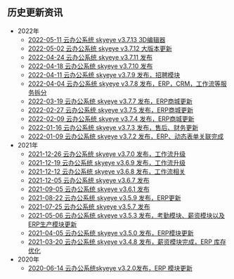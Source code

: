 
## 历史更新资讯

- 2022年
  - [2022-05-11 云办公系统 skyeye v3.7.13 3D编辑器](https://mp.weixin.qq.com/s/3FeoBZ1XvHlyBQPDLD6TMA)
  - [2022-05-02 云办公系统 skyeye v3.7.12 大版本更新](https://mp.weixin.qq.com/s/nhadQJDPgdVwSVcdAklTIw)
  - [2022-04-24 云办公系统 skyeye v3.7.11 发布](https://mp.weixin.qq.com/s/ohbDoUxNzQY9sGt0kwhhSA)
  - [2022-04-18 云办公系统 skyeye v3.7.10 发布](https://mp.weixin.qq.com/s/DWoT4gR0GThRUxbKWd2ieg)
  - [2022-04-11 云办公系统 skyeye v3.7.9 发布，招聘模块](https://mp.weixin.qq.com/s/NtAfOMv6npHkeDZtP20RWw)
  - [2022-04-04 云办公系统 skyeye v3.7.8 发布，ERP，CRM，工作流等服务拆分](https://mp.weixin.qq.com/s/ijMsoaXEL2aDvK9upcUMLw)
  - [2022-03-19 云办公系统 skyeye v3.7.7 发布，ERP商城更新](https://mp.weixin.qq.com/s/vvartsTv16nr1tqJBhYzOg)
  - [2022-02-27 云办公系统 skyeye v3.7.5 发布，ERP商城更新](https://mp.weixin.qq.com/s/VF-R0eMLCgzgNN4M8F_Q4g)
  - [2022-02-09 云办公系统 skyeye v3.7.4 发布，ERP商城更新](https://mp.weixin.qq.com/s/uLbJLBcjvv7hRJ0LKUOvFg)
  - [2022-01-16 云办公系统 skyeye v3.7.3 发布，售后、财务更新](https://mp.weixin.qq.com/s/MrA4tX-5wtn4-mB_RZWbxw)
  - [2022-01-09 云办公系统 skyeye v3.7.2 发布，ERP、动态表单关联完成](https://mp.weixin.qq.com/s/vdh7-hTAST0IefZdxBEozA)
- 2021年
  - [2021-12-26 云办公系统 skyeye v3.7.0 发布，工作流升级](https://mp.weixin.qq.com/s/unothPTRMRSACqXCwj2kcA)
  - [2021-12-19 云办公系统 skyeye v3.6.9 发布，工作流升级](https://mp.weixin.qq.com/s/q9yRpMZgjB0jtzdRrSxRCQ)
  - [2021-12-12 云办公系统 skyeye v3.6.8 发布，工作流相关](https://mp.weixin.qq.com/s/HtlTXMuhQfCyCLhHXdQk5Q)
  - [2021-12-05 云办公系统 skyeye v3.6.7 发布](https://mp.weixin.qq.com/s/qHQC_svQV4NNKHraORhe3w)
  - [2021-09-05 云办公系统 skyeye v3.6.1 发布](https://mp.weixin.qq.com/s/6vjNh65M1K4wpvILalDTlQ)
  - [2021-08-22 云办公系统 skyeye v3.5.9 发布，ERP更新](https://mp.weixin.qq.com/s/URlkbli2UCWrgC1J8sp5Wg)
  - [2021-07-25 云办公系统 skyeye v3.5.7 发布](https://mp.weixin.qq.com/s/mtKh_0D76fGng65epaROAw)
  - [2021-05-06 云办公系统 skyeye v3.5.3 发布，考勤模块、薪资模块以及ERP生产模块更新](https://mp.weixin.qq.com/s/qYzGDi6fP1Gqp9QQnYahyQ)
  - [2021-04-05 云办公系统 skyeye v3.5.0 发布，ERP模块更新](https://mp.weixin.qq.com/s/nxSoL4E-ZAZoaX2omQd_VQ)
  - [2021-03-20 云办公系统 skyeye v3.4.8 发布，薪资模块完成，ERP 库存优化](https://mp.weixin.qq.com/s/7_MR6rK1ZDIPYa27m2NNkg)
- 2020年
    - [2020-06-14 云办公系统skyeye v3.2.0发布，ERP 模块更新](https://mp.weixin.qq.com/s/fGcIFkfocFQHl9ucGNZrGg)


